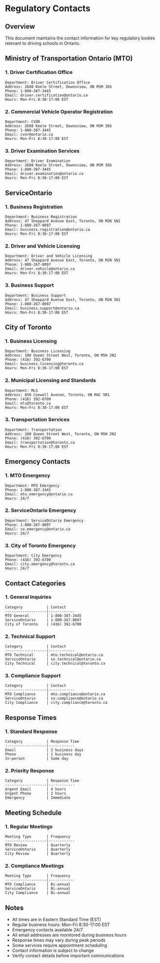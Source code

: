 # Regulatory Contacts

## Overview
This document maintains the contact information for key regulatory bodies relevant to driving schools in Ontario.

## Ministry of Transportation Ontario (MTO)

### 1. Driver Certification Office
```
Department: Driver Certification Office
Address: 2680 Keele Street, Downsview, ON M3M 3E6
Phone: 1-800-387-3445
Email: driver.certification@ontario.ca
Hours: Mon-Fri 8:30-17:00 EST
```

### 2. Commercial Vehicle Operator Registration
```
Department: CVOR
Address: 2680 Keele Street, Downsview, ON M3M 3E6
Phone: 1-800-387-3445
Email: cvor@ontario.ca
Hours: Mon-Fri 8:30-17:00 EST
```

### 3. Driver Examination Services
```
Department: Driver Examination
Address: 2680 Keele Street, Downsview, ON M3M 3E6
Phone: 1-800-387-3445
Email: driver.examination@ontario.ca
Hours: Mon-Fri 8:30-17:00 EST
```

## ServiceOntario

### 1. Business Registration
```
Department: Business Registration
Address: 47 Sheppard Avenue East, Toronto, ON M2N 5N1
Phone: 1-800-267-8097
Email: business.registration@ontario.ca
Hours: Mon-Fri 8:30-17:00 EST
```

### 2. Driver and Vehicle Licensing
```
Department: Driver and Vehicle Licensing
Address: 47 Sheppard Avenue East, Toronto, ON M2N 5N1
Phone: 1-800-267-8097
Email: driver.vehicle@ontario.ca
Hours: Mon-Fri 8:30-17:00 EST
```

### 3. Business Support
```
Department: Business Support
Address: 47 Sheppard Avenue East, Toronto, ON M2N 5N1
Phone: 1-800-267-8097
Email: business.support@ontario.ca
Hours: Mon-Fri 8:30-17:00 EST
```

## City of Toronto

### 1. Business Licensing
```
Department: Business Licensing
Address: 100 Queen Street West, Toronto, ON M5H 2N2
Phone: (416) 392-6700
Email: business.licensing@toronto.ca
Hours: Mon-Fri 8:30-17:00 EST
```

### 2. Municipal Licensing and Standards
```
Department: MLS
Address: 850 Coxwell Avenue, Toronto, ON M4C 5R1
Phone: (416) 392-6700
Email: mls@toronto.ca
Hours: Mon-Fri 8:30-17:00 EST
```

### 3. Transportation Services
```
Department: Transportation
Address: 100 Queen Street West, Toronto, ON M5H 2N2
Phone: (416) 392-6700
Email: transportation@toronto.ca
Hours: Mon-Fri 8:30-17:00 EST
```

## Emergency Contacts

### 1. MTO Emergency
```
Department: MTO Emergency
Phone: 1-800-387-3445
Email: mto.emergency@ontario.ca
Hours: 24/7
```

### 2. ServiceOntario Emergency
```
Department: ServiceOntario Emergency
Phone: 1-800-267-8097
Email: so.emergency@ontario.ca
Hours: 24/7
```

### 3. City of Toronto Emergency
```
Department: City Emergency
Phone: (416) 392-6700
Email: city.emergency@toronto.ca
Hours: 24/7
```

## Contact Categories

### 1. General Inquiries
```
Category           | Contact
-------------------|------------
MTO General        | 1-800-387-3445
ServiceOntario     | 1-800-267-8097
City of Toronto    | (416) 392-6700
```

### 2. Technical Support
```
Category           | Contact
-------------------|------------
MTO Technical      | mto.technical@ontario.ca
ServiceOntario     | so.technical@ontario.ca
City Technical     | city.technical@toronto.ca
```

### 3. Compliance Support
```
Category           | Contact
-------------------|------------
MTO Compliance     | mto.compliance@ontario.ca
ServiceOntario     | so.compliance@ontario.ca
City Compliance    | city.compliance@toronto.ca
```

## Response Times

### 1. Standard Response
```
Category           | Response Time
-------------------|------------
Email              | 2 business days
Phone              | 1 business day
In-person          | Same day
```

### 2. Priority Response
```
Category           | Response Time
-------------------|------------
Urgent Email       | 4 hours
Urgent Phone       | 2 hours
Emergency          | Immediate
```

## Meeting Schedule

### 1. Regular Meetings
```
Meeting Type       | Frequency
-------------------|------------
MTO Review         | Quarterly
ServiceOntario     | Quarterly
City Review        | Quarterly
```

### 2. Compliance Meetings
```
Meeting Type       | Frequency
-------------------|------------
MTO Compliance     | Bi-annual
ServiceOntario     | Bi-annual
City Compliance    | Bi-annual
```

## Notes
- All times are in Eastern Standard Time (EST)
- Regular business hours: Mon-Fri 8:30-17:00 EST
- Emergency contacts available 24/7
- All email addresses are monitored during business hours
- Response times may vary during peak periods
- Some services require appointment scheduling
- Contact information is subject to change
- Verify contact details before important communications 